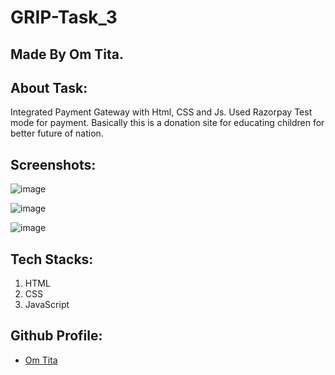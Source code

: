 # GRIP-Task_3

## Made By Om Tita.

## About Task:
Integrated Payment Gateway with Html, CSS and Js. Used Razorpay Test mode for payment.
Basically this is a donation site for educating children for better future of nation.

## Screenshots:
![image](https://user-images.githubusercontent.com/84272601/142760203-331d18fd-2289-4949-b2db-74a56f538f6c.png)

![image](https://user-images.githubusercontent.com/84272601/142760229-58abb179-442b-41bd-9452-eae99103a722.png)

![image](https://user-images.githubusercontent.com/84272601/142760248-83241465-d86b-4e70-b56b-80135ec82af8.png)

## Tech Stacks:

1. HTML
2. CSS
3. JavaScript

## Github Profile:
* [Om Tita](https://github.com/imom29)
